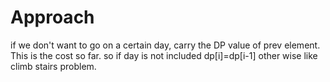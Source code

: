 # Approach
if we don't want to go on a certain day, carry the DP value of prev element. This is the cost so far. so if day is not included dp[i]=dp[i-1] other wise like climb stairs problem.
